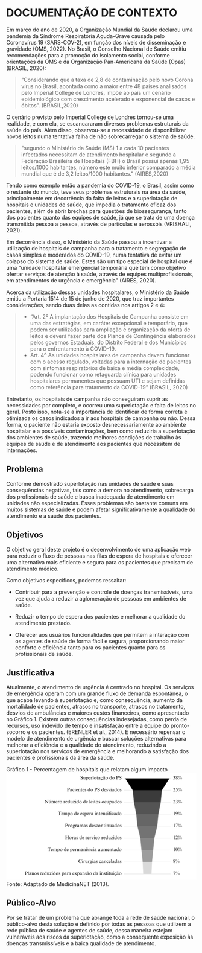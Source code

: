 # DOCUMENTAÇÃO DE CONTEXTO 

Em março do ano de 2020, a Organização Mundial da Saúde declarou uma pandemia da Síndrome Respiratória Aguda-Grave causada pelo Coronavírus 19 (SARS-COV-2), em função dos níveis de disseminação e gravidade (OMS, 2022). No Brasil, o Conselho Nacional de Saúde emitiu recomendações para a promoção do isolamento social, conforme orientações da OMS e da Organização Pan-Americana da Saúde (Opas) (BRASIL, 2020):

>“Considerando que a taxa de 2,8 de contaminação pelo novo Corona vírus no Brasil, apontada como a maior entre 48 países analisados pelo Imperial College de Londres, impõe ao país um cenário epidemiológico com crescimento acelerado e exponencial de casos e óbitos”. (BRASIL,2020) 

O cenário previsto pelo Imperial College de Londres tornou-se uma realidade, e com ela, se escancararam diversos problemas estruturais da saúde do país. Além disso, observou-se a necessidade de disponibilizar novos leitos numa tentativa falha de não sobrecarregar o sistema de saúde. 

>"segundo o Ministério da Saúde (MS) 1 a cada 10 pacientes infectados necessitam de atendimento hospitalar e segundo a Federação Brasileira de Hospitais (FBH) o Brasil possui apenas 1,95 leitos/1000 habitantes, número este muito inferior comparado a média mundial que é de 3,2 leitos/1000 habitantes." (AIRES,2020) 

 Tendo como exemplo então a pandemia do COVID-19, o Brasil, assim como o restante do mundo, teve seus problemas estruturais na área da saúde, principalmente em decorrência da falta de leitos e a superlotação de hospitais e unidades de saúde, que impedia o tratamento eficaz dos pacientes, além de abrir brechas para questões de biossegurança, tanto dos pacientes quanto das equipes de saúde, já que se trata de uma doença transmitida pessoa a pessoa, através de partículas e aerossóis (VRISHALI, 2021). 

Em decorrência disso, o Ministério da Saúde passou a incentivar a utilização de hospitais de campanha para o tratamento e segregação de casos simples e moderados do COVID-19, numa tentativa de evitar um colapso do sistema de saúde. Estes são um tipo especial de hospital que é uma “unidade hospitalar emergencial temporária que tem como objetivo ofertar serviços de atenção à saúde, através de equipes multiprofissionais, em atendimentos de urgência e emergência" (AIRES, 2020).  

Acerca da utilização dessas unidades hospitalares, o Ministério da Saúde emitiu a Portaria 1514 de 15 de junho de 2020, que traz importantes considerações, sendo duas delas as contidas nos artigos 2 e 4:

> - “Art. 2º A implantação dos Hospitais de Campanha consiste em uma das estratégias, em caráter excepcional e temporário, que podem ser utilizadas para ampliação e organização da oferta de leitos e deverá fazer parte dos Planos de Contingência elaborados pelos governos Estaduais, do Distrito Federal e dos Municípios para o enfrentamento à COVID-19. 
> - Art. 4º As unidades hospitalares de campanha devem funcionar com o acesso regulado, voltadas para a internação de pacientes com sintomas respiratórios de baixa e média complexidade, podendo funcionar como retaguarda clínica para unidades hospitalares permanentes que possuam UTI e sejam definidas como referência para tratamento da COVID-19” (BRASIL, 2020) 

Entretanto, os hospitais de campanha não conseguiram suprir as necessidades por completo, e ocorreu uma superlotação e falta de leitos no geral. Posto isso, nota-se a importância de identificar de forma correta e otimizada os casos indicados a ir aos hospitais de campanha ou não. Dessa forma, o paciente não estaria exposto desnecessariamente ao ambiente hospitalar e a possíveis contaminações, bem como reduziria a superlotação dos ambientes de saúde, trazendo melhores condições de trabalho às equipes de saúde e de atendimento aos pacientes que necessitem de internações. 

## Problema
Conforme demostrado superlotação nas unidades de saúde e suas consequências negativas, tais como a demora no atendimento, sobrecarga dos profissionais de saúde e busca inadequada de atendimento em unidades não especializadas. Esses problemas são bastante comuns em muitos sistemas de saúde e podem afetar significativamente a qualidade do atendimento e a saúde dos pacientes. 

## Objetivos

O objetivo geral deste projeto é o desenvolvimento de uma aplicação web para reduzir o fluxo de pessoas nas filas de espera de hospitais e oferecer uma alternativa mais eficiente e segura para os pacientes que precisam de atendimento médico.

Como objetivos específicos, podemos ressaltar:
 
- Contribuir para a prevenção e controle de doenças transmissíveis, uma vez que ajuda a reduzir a aglomeração de pessoas em ambientes de saúde. 

- Reduzir o tempo de espera dos pacientes e melhorar a qualidade do atendimento prestado. 

- Oferecer aos usuários funcionalidades que permitem a interação com os agentes de saúde de forma fácil e segura, proporcionando maior conforto e eficiência tanto para os pacientes quanto para os profissionais de saúde. 

## Justificativa

Atualmente, o atendimento de urgência é centrado no hospital. Os serviços de emergência operam com um grande fluxo de demanda espontânea, o que acaba levando à superlotação e, como consequência, aumento da mortalidade de pacientes, atrasos no transporte, atrasos no tratamento, desvios de ambulâncias e maiores custos financeiros, como apresentado no Gráfico 1. Existem outras consequências indesejadas, como perda de recursos, uso indevido de tempo e insatisfação entre a equipe do pronto-socorro e os pacientes. (ERENLER et al., 2014). É necessário repensar o modelo de atendimento de urgência e buscar soluções alternativas para melhorar a eficiência e a qualidade do atendimento, reduzindo a superlotação nos serviços de emergência e melhorando a satisfação dos pacientes e profissionais da área da saúde. 

Gráfico 1 - Percentagem de hospitais que relatam algum impacto
![Gráfico de Impacto](img/graficoImpacto.png)
Fonte: Adaptado de MedicinaNET (2013).
## Público-Alvo

Por se tratar de um problema que abrange toda a rede de saúde nacional, o público-alvo
desta solução é definido por todas as pessoas que utilizem a rede pública de saúde e agentes de
saúde, dessa maneira estejam vulneráveis aos riscos da superlotação, como a consequente
exposição às doenças transmissíveis e a baixa qualidade de atendimento.